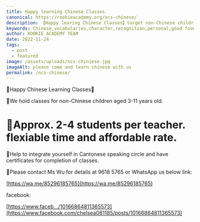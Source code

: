 ```yaml
---
title: Happy learning Chinese Classes
canonical: https://rookieacademy.org/ncs-chinese/
description: 【Happy learing Chinese Classes】target non-Chinese children aged 3-11 with 4 students maximium per teacher. Please contact Ms Wu for details.
keywords: Chinese,vocabularies,character,recognition,personal,good foundation in Chinese
author: ROOKIE ACADEMY TEAM
date: 2022-11-24
tags:
  - post
  - featured
image: /assets/uploads/ncs-chiniese.jpg
imageAlt: please come and learn chinese with us
permalink: /ncs-chinese/
---
```

🐲Happy Chinese Learning Classes🐉

🎋We hold classes for non-Chinese children aged 3-11 years old. 

# 🌼Approx. 2-4 students per teacher. flexiable time and affordable rate. 

🌸Help to integrate yourself in Cantonese speaking circle and have certificates for completion of classes. 

🍁Please contact Ms Wu for details at 9618 5765 or WhatsApp us below link:

[https://wa.me/85296185765](https://wa.me/85296185765)

facebook:

[https://www.faceb.../10166864811365573](https://www.facebook.com/chelsea081185/posts/10166864811365573)